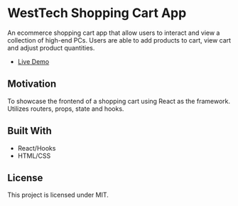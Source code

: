 # WestTech Shopping Cart App

An ecommerce shopping cart app that allow users to interact and view a collection of high-end PCs. Users are able to add products to cart, view cart and adjust product quantities.

- [Live Demo](https://xuanngo.com/shopping-cart/)

## Motivation

To showcase the frontend of a shopping cart using React as the framework. Utilizes routers, props, state and hooks.

## Built With

- React/Hooks
- HTML/CSS

## License

This project is licensed under MIT.
